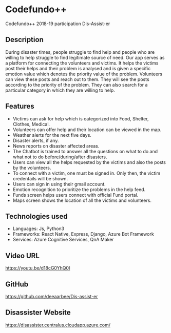 # Codefundo++
Codefundo++ 2018-19 participation  Dis-Assist-er

## Description
  During disaster times, people struggle to find help and people who are willing to help struggle to find legitimate source of need. Our app serves as a platform for connecting the volunteers and victims. It helps the victims post their helps and their problem is analysed and is given a specific emotion value which denotes the priority value of the problem. Volunteers can view these posts and reach out to them. They will see the posts according to the priority of the problem. They can also search for a particular category in which they are willing to help.
  
## Features
- Victims can ask for help which is categorized into Food, Shelter, Clothes, Medical.
- Volunteers can offer help and their location can be viewed in the map.
- Weather alerts for the next five days.
- Disaster alerts, if any.
- News reports on disaster affected areas.
- The Chatbot is trained to answer all the questions on what to do and what not to do before/during/after disasters.
- Users can view all the helps requested by the victims and also the posts by the volunteers.
- To connect with a victim, one must be signed in. Only then, the victim credentails will be shown.
- Users can sign in using their gmail account.
- Emotion recognition to prioritize the problems in the help feed.
- Funds screen helps users connect with official Fund portal.
- Maps screen shows the location of all the victims and volunteers.

## Technologies used
- Languages: Js, Python3
- Frameworks: React Native, Express, Django, Azure Bot Framework
- Services: Azure Cognitive Services, QnA Maker

## Video URL
https://youtu.be/d18cG0YhQ0I

## GitHub
https://github.com/deeaarbee/Dis-assist-er

## Disassister Website
https://disassister.centralus.cloudapp.azure.com/



